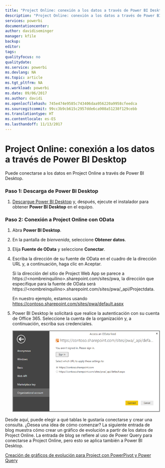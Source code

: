```yaml
---
title: "Project Online: conexión a los datos a través de Power BI Desktop"
description: "Project Online: conexión a los datos a través de Power BI Desktop"
services: powerbi
documentationcenter: 
author: davidiseminger
manager: kfile
backup: 
editor: 
tags: 
qualityfocus: no
qualitydate: 
ms.service: powerbi
ms.devlang: NA
ms.topic: article
ms.tgt_pltfrm: NA
ms.workload: powerbi
ms.date: 09/06/2017
ms.author: davidi
ms.openlocfilehash: 745e474e9585c743406daa956220a9958cfeedca
ms.sourcegitcommit: 99cc3b9cb615c2957dde6ca908a51238f129cebb
ms.translationtype: HT
ms.contentlocale: es-ES
ms.lasthandoff: 11/13/2017
---
```

# <a name="project-online-connect-to-data-through-power-bi-desktop"></a>Project Online: conexión a los datos a través de Power BI Desktop
Puede conectarse a los datos en Project Online a través de Power BI Desktop.

### <a name="step-1-download-power-bi-desktop"></a>Paso 1: Descarga de Power BI Desktop
1. [Descargue Power BI Desktop](http://go.microsoft.com/fwlink/?LinkID=521662) y, después, ejecute el instalador para obtener **Power BI Desktop** en el equipo.

### <a name="step-2-connect-to-project-online-with-odata"></a>Paso 2: Conexión a Project Online con OData
1. Abra **Power BI Desktop**.
2. En la pantalla de *bienvenida*, seleccione **Obtener datos**.
3. Elija **Fuente de OData** y seleccione **Conectar**.
4. Escriba la dirección de su fuente de OData en el cuadro de la dirección URL y, a continuación, haga clic en Aceptar.
   
   Si la dirección del sitio de Project Web App se parece a https://\<nombreinquilino\>.sharepoint.com/sites/pwa, la dirección que especifique para la fuente de OData será https://\<nombreinquilino\>.sharepoint.com/sites/pwa/\_api/Projectdata.
   
   En nuestro ejemplo, estamos usando https://contoso.sharepoint.com/sites/pwa/default.aspx
5. Power BI Desktop le solicitará que realice la autenticación con su cuenta de Office 365. Seleccione la cuenta de la organización y, a continuación, escriba sus credenciales.
   
   ![](media/desktop-project-online-connect-to-data/image.png)

Desde aquí, puede elegir a qué tablas le gustaría conectarse y crear una consulta.  ¿Desea una idea de cómo comenzar?  La siguiente entrada de blog muestra cómo crear un gráfico de evolución a partir de los datos de Project Online.  La entrada de blog se refiere al uso de Power Query para conectarse a Project Online, pero esto se aplica también a Power BI Desktop.

[Creación de gráficos de evolución para Project con PowerPivot y Power Query](http://blogs.office.com/2014/03/24/creating-burndown-charts-for-project-using-power-pivot-and-power-query/)

